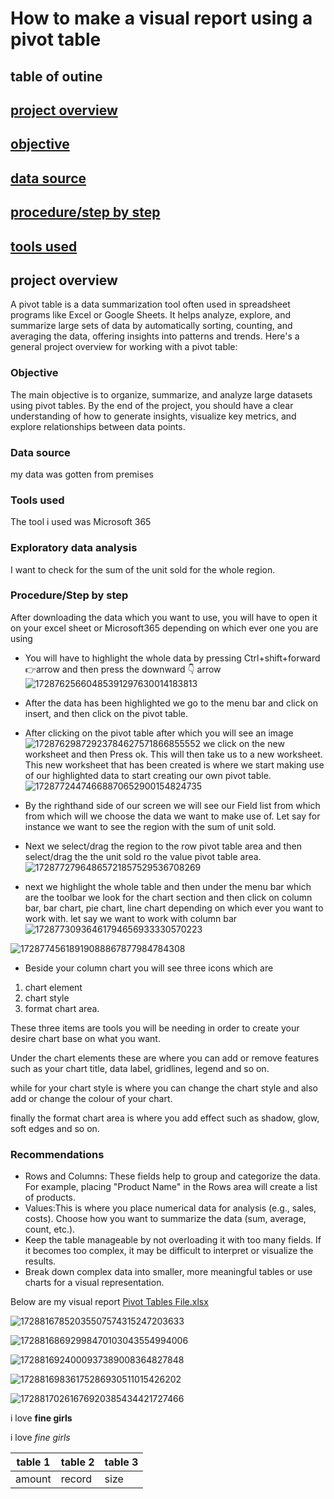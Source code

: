 # How to make a visual report using a pivot table 
## table of outine
## [project overview](#project-overview) 
## [objective](#objective) 
## [data source](#data-source)
## [procedure/step by step](#procedure/step-by-step)
## [tools used](#tools-used)

## project overview
A pivot table is a data summarization tool often used in spreadsheet programs like Excel or Google Sheets. It helps analyze, explore, and summarize large sets of data by automatically sorting, counting, and averaging the data, offering insights into patterns and trends. Here's a general project overview for working with a pivot table:

### Objective 
The main objective is to organize, summarize, and analyze large datasets using pivot tables. By the end of the project, you should have a clear understanding of how to generate insights, visualize key metrics, and explore relationships between data points.

### Data source
my data was gotten from premises
### Tools used
The tool i used was Microsoft 365
### Exploratory data analysis 
I want to check for the sum of the unit sold for the whole region.

### Procedure/Step by step
After downloading the  data which you want to use, you will have to open it on your excel sheet or Microsoft365 depending on which ever one you are using 
- You will have to highlight the whole data by pressing Ctrl+shift+forward 👉arrow and then press the downward 👇 arrow
![17287625660485391297630014183813](https://github.com/user-attachments/assets/e14242e4-084d-4600-82a0-c0f5d498c076)

- After the data has been highlighted we go to the menu bar and click on insert, and then click on the pivot table.
- After clicking on the pivot table after which you will see an image
  ![17287629872923784627571866855552](https://github.com/user-attachments/assets/77bcde79-6d6e-48d7-9cbb-47f1bd0eb04c)
we click on the new worksheet and then Press ok. This will then take us to a new worksheet.
This new worksheet that has been created is where we start making use of our highlighted data to start creating our own pivot table.
![17287724474668870652900154824735](https://github.com/user-attachments/assets/fa323927-7bae-49dc-836f-6fcc5c51c99a)

- By the righthand side of our screen we will see our Field list from which from which will we choose the data we want to make use of. Let say for instance we want to see the region with the sum of unit sold.
- Next we select/drag the region to the row pivot table area and then select/drag the the unit sold ro the value pivot table area.
![17287727964865721857529536708269](https://github.com/user-attachments/assets/ad1b5d91-e18d-4cb9-b591-7193405a6430)
- next we highlight the whole table and then under the menu bar which are the toolbar we look for the chart section and then click on column bar, bar chart, pie chart, line chart depending on which ever you want to work with. let say we want to work with column bar
![17287730936461794656933330570223](https://github.com/user-attachments/assets/d35a787f-45ec-467f-8ecf-4760955febb5)

![17287745618919088867877984784308](https://github.com/user-attachments/assets/8b4d3a34-7e3c-46ea-886c-1215c84ec58e)

- Beside your column chart you will see three icons which are
1. chart element
2. chart style
3. format chart area.

These three items are tools you will be needing in order to create your desire chart base on what you want.

Under the chart elements these are where you can add or remove features such as your chart title, data label, gridlines, legend and so on.

while for your chart style is where you can change the chart style and also add or change the colour of your chart.

finally the format chart area is where you add effect such as shadow, glow, soft edges and so on.

### Recommendations 
- Rows and Columns: These fields help to group and categorize the data. For example, placing "Product Name" in the Rows area will create a list of products.
- Values:This is where you place numerical data for analysis (e.g., sales, costs). Choose how you want to summarize the data (sum, average, count, etc.).
- Keep the table manageable by not overloading it with too many fields. If it becomes too complex, it may be difficult to interpret or visualize the results.
- Break down complex data into smaller, more meaningful tables or use charts for a visual representation.

Below are my visual report
[Pivot Tables File.xlsx](https://github.com/user-attachments/files/17355280/Pivot.Tables.File.xlsx)

![17288167852035507574315247203633](https://github.com/user-attachments/assets/ec0d5929-3e43-4a11-ab59-09ea8d49cb01)

![17288168692998470103043554994006](https://github.com/user-attachments/assets/2f51e7d6-a013-45c7-9b70-150b1f58ab02)

![1728816924000937389008364827848](https://github.com/user-attachments/assets/a22f6f2b-9a98-4627-bcf7-0faecf5f2e15)

![17288169836175286930511015426202](https://github.com/user-attachments/assets/57d423d5-8d38-4e96-a349-0903eb536de6)

![17288170261676920385434421727466](https://github.com/user-attachments/assets/77940a58-a7dc-4516-9436-1466dfe9ff95)

i love **fine girls**

i love _fine girls_

|table 1|table 2|table 3|
|-------|-------|-------|
|amount|record|size|
